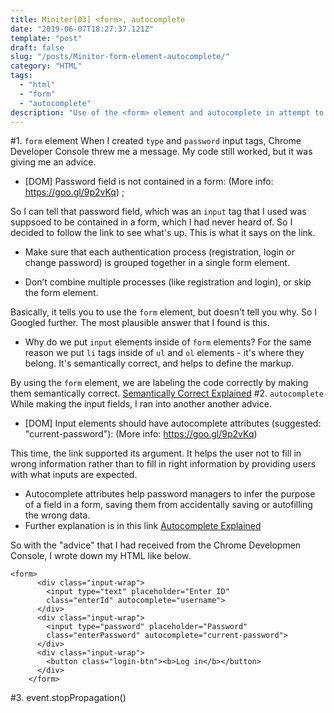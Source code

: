```yaml
---
title: Miniter[03] <form>, autocomplete
date: "2019-06-07T18:27:37.121Z"
template: "post"
draft: false
slug: "/posts/Minitor-form-element-autocomplete/"
category: "HTML"
tags:
  - "html"
  - "form"
  - "autocomplete"
description: "Use of the <form> element and autocomplete in attempt to make a mini-version of Twitter."
---
```


#1. `form` element
When I created `type` and `password` input tags, Chrome Developer Console threw me a message. My code still worked, but it was giving me an advice.

- [DOM] Password field is not contained in a form: (More info: https://goo.gl/9p2vKq) ;

So I can tell that password field, which was an `input` tag that I used was suppsoed to be contained in a form, which I had never heard of. So I decided to follow the link to see what's up.
This is what it says on the link.

- Make sure that each authentication process (registration, login or change password) is grouped together in a single form element.

- Don’t combine multiple processes (like registration and login), or skip the form element.

Basically, it tells you to use the `form` element, but doesn't tell you why. So I Googled further. The most plausible answer that I found is this.

- Why do we put `input` elements inside of `form` elements? For the same reason we put `li` tags inside of `ul` and `ol` elements - it's where they belong. It's semantically correct, and helps to define the markup.

By using the `form` element, we are labeling the code correctly by making them semantically correct.
[Semantically Correct Explained](https://stackoverflow.com/questions/1294493/what-does-semantically-correct-mean)
#2. `autocomplete`
While making the input fields, I ran into another another advice.

- [DOM] Input elements should have autocomplete attributes (suggested: "current-password"): (More info: https://goo.gl/9p2vKq)

This time, the link supported its argument. It helps the user not to fill in wrong information rather than to fill in right information by providing users with what inputs are expected.

- Autocomplete attributes help password managers to infer the purpose of a field in a form, saving them from accidentally saving or autofilling the wrong data.
- Further explanation is in this link [Autocomplete Explained](https://html.spec.whatwg.org/multipage/form-control-infrastructure.html#autofilling-form-controls%3A-the-autocomplete-attribute)

So with the "advice" that I had received from the Chrome Developmen Console, I wrote down my HTML like below.

```
<form>
      <div class="input-wrap">
        <input type="text" placeholder="Enter ID"
        class="enterId" autocomplete="username">
      </div>
      <div class="input-wrap">
        <input type="password" placeholder="Password"
        class="enterPassword" autocomplete="current-password">
      </div>
      <div class="input-wrap">
        <button class="login-btn"><b>Log in</b></button>
      </div>
    </form>
```

#3. event.stopPropagation()
